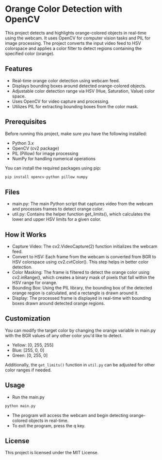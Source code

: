 # Orange Color Detection with OpenCV

This project detects and highlights orange-colored objects in real-time using the webcam. It uses OpenCV for computer vision tasks and PIL for image processing. The project converts the input video feed to HSV colorspace and applies a color filter to detect regions containing the specified color (orange).

## Features
- Real-time orange color detection using webcam feed.
- Displays bounding boxes around detected orange-colored objects.
- Adjustable color detection range via HSV (Hue, Saturation, Value) color space.
- Uses OpenCV for video capture and processing.
- Utilizes PIL for extracting bounding boxes from the color mask.

## Prerequisites


Before running this project, make sure you have the following installed:

- Python 3.x
- OpenCV (cv2 package)
- PIL (Pillow) for image processing
- NumPy for handling numerical operations



You can install the required packages using pip:

```bash
pip install opencv-python pillow numpy
```
## Files 
- main.py: The main Python script that captures video from the webcam and processes frames to detect orange color.
- util.py: Contains the helper function get_limits(), which calculates the lower and upper HSV limits for a given color.

## How it Works
- Capture Video: The cv2.VideoCapture(2) function initializes the webcam feed.
- Convert to HSV: Each frame from the webcam is converted from BGR to HSV colorspace using cv2.cvtColor(). This step helps in better color detection.
- Color Masking: The frame is filtered to detect the orange color using cv2.inRange(), which creates a binary mask of pixels that fall within the HSV range for orange.
- Bounding Box: Using the PIL library, the bounding box of the detected orange region is calculated, and a rectangle is drawn around it.
- Display: The processed frame is displayed in real-time with bounding boxes drawn around detected orange regions.

## Customization
You can modify the target color by changing the orange variable in main.py with the BGR values of any other color you'd like to detect.
- Yellow: [0, 255, 255]
- Blue: [255, 0, 0]
- Green: [0, 255, 0]

Additionally, the ```get_limits()```  function in ```util.py``` can be adjusted for other color ranges if needed.

## Usage
- Run the main.py
```bash
python main.py
```
- The program will access the webcam and begin detecting orange-colored objects in real-time.
- To exit the program, press the q key.

## License
This project is licensed under the MIT License.

